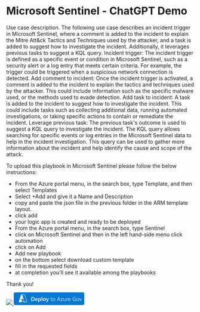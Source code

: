 # Microsoft Sentinel - ChatGPT Demo


Use case description.
The following use case describes an incident trigger in Microsoft Sentinel, where a comment is added to the incident to explain the Mitre Att&ck Tactics and Techniques used by the attacker, and a task is added to suggest how to investigate the incident. Additionally, it leverages previous tasks to suggest a KQL query.
Incident trigger: The incident trigger is defined as a specific event or condition in Microsoft Sentinel, such as a security alert or a log entry that meets certain criteria. For example, the trigger could be triggered when a suspicious network connection is detected.
Add comment to incident: Once the incident trigger is activated, a comment is added to the incident to explain the tactics and techniques used by the attacker. This could include information such as the specific malware used, or the methods used to evade detection.
Add task to incident: A task is added to the incident to suggest how to investigate the incident. This could include tasks such as collecting additional data, running automated investigations, or taking specific actions to contain or remediate the incident.
Leverage previous task: The previous task's outcome is used to suggest a KQL query to investigate the incident. The KQL query allows searching for specific events or log entries in the Microsoft Sentinel data to help in the incident investigation. This query can be used to gather more information about the incident and help identify the cause and scope of the attack.

To upload this playbook in Microsoft Sentinel please follow the below instructions:
- From the Azure portal menu, in the search box, type Template, and then select Templates
- Select +Add and give it a Name and Description
- copy and paste the json file in the previous folder in the ARM template layout.
- click add
- your logic app is created and ready to be deployed
- From the Azure portal menu, in the search box, type Sentinel 
- click on Microsoft Sentinel and then in the left hand-side menu click automation 
- click on Add
- Add new playbook
- on the bottom select download custom template
- fill in the requested fields
- at completion you'll see it available among the playbooks

Thank you!

<a href="https://portal.azure.com/#create/Microsoft.Template/uri/https%3A%2F%2Fraw.githubusercontent.com%2Fformat81%2FMicrosoftSentinel-ChatGPT-playbook%2Fmain%2Fazuredeploy.json" target="_blank">
    <img src="https://aka.ms/deploytoazurebutton"/>
</a>
<a href="https://portal.azure.com/#create/Microsoft.Template/uri/https%3A%2F%2Fraw.githubusercontent.com%2Fformat81%2FMicrosoftSentinel-ChatGPT-playbook%2Fmain%2Fazuredeploy.json" target="_blank">
<img src="https://raw.githubusercontent.com/Azure/azure-quickstart-templates/master/1-CONTRIBUTION-GUIDE/images/deploytoazuregov.png"/>
</a>



